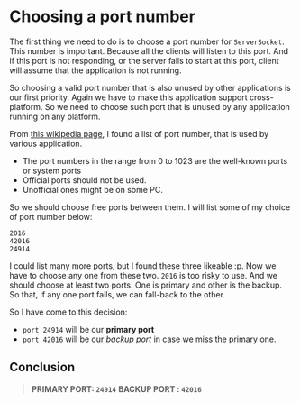 # Choosing a port number 

The first thing we need to do is to choose a port number for `ServerSocket`. This number is important. 
Because all the clients will listen to this port. And if this port is not responding, or the server
fails to start at this port, client will assume that the application is not running. 

So choosing a valid port number that is also unused by other applications 
is our first priority. Again we have to make this application support 
cross-platform. So we need to choose such port that is unused by any 
application running on any platform.

From [this wikipedia page](https://en.wikipedia.org/wiki/List_of_TCP_and_UDP_port_numbers), I found a list of port number, that is used by various application.

- The port numbers in the range from 0 to 1023 are the well-known ports or system ports
- Official ports should not be used.
- Unofficial ones might be on some PC. 

So we should choose free ports between them. I will list some of my choice 
of port number below:


    2016   
    42016
    24914
    
I could list many more ports, but I found these three likeable :p. 
Now we have to choose any one from these two. `2016` is too risky to use.
And we should choose at least two ports. One is primary and other is 
the backup. So that, if any one port fails, we can fall-back to the other. 

So I have come to this decision:
- `port 24914` will be our **primary port**
- `port 42016` will be our *backup port* in case we miss the primary one.


## Conclusion 

> **PRIMARY PORT: `24914`**
> **BACKUP PORT : `42016`**
    

 